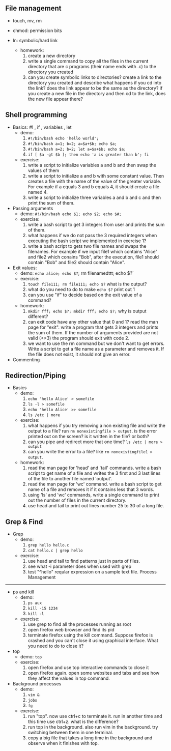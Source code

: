 File management
---

- touch, mv, rm
- chmod: permission bits
- ln: symbolic/hard link

	- homework:
		1. create a new directory
		2. write a single command to copy all the files in the current directory that are c programs (their name ends with .c) to the directory you created
		3. can you create symbolic links to directories? create a link to the directory you created and describe what happens if you cd into the link? does the link appear to be the same as the directory? if you create a new file in the directory and then cd to the link, does the new file appear there?

Shell programming
---

- Basics: #! , if , variables , let
	- demo:
		1. `#!/bin/bash echo 'hello world';`
		2. `#!/bin/bash a=1; b=2; a=$a+$b; echo $a;`
		3. `#!/bin/bash a=2; b=2; let a=$a+$b; echo $a;`
		4. `if [ $a -gt $b ]; then echo 'a is greater than b'; fi`
	- exercise:
		1. write a script to initialize variables a and b and then swap the values of them
		2. write a script to initialize a and b with some constant value. Then creates a file with the name of the value of the greater variable. For example if a equals 3 and b equals 4, it should create a file named 4.
		3. write a script to initialize three variables a and b and c and then print the sum of them.
- Passing arguments
	- demo: `#!/bin/bash echo $1; echo $2; echo $#;`
	- exercise:
		1. write a bash script to get 3 integers from user and prints the sum of them.
		2. what happens if we do not pass the 3 required integers when executing the bash script we implemented in exercise 1?
		3. write a bash script to gets two file names and swaps the filenames. For example if we input file1 which contains "Alice" and file2 which conains "Bob", after the execution, file1 should contain "Bob" and file2 should contain "Alice".
- Exit values: 
    - demo: `echo alice; echo $?`; rm filenamedttt; echo $?`
    - exercise: 
        1. `touch file111; rm file111; echo $?` what is the output? 
        2. what do you need to do to make `echo $?` print out 1
        3. can you use "if" to decide based on the exit value of a command?
    - homework:
        1. `mkdir fff; echo $?; mkdir fff; echo $?;` why is output different?
        2. can exit code have any other value that 0 and 1? read the man page for "exit". write a program that gets 3 integers and prints the sum of them. If the number of arguments provided are not valid (<>3) the program should exit with code 2.
        3. we want to use the rm command but we don't want to get errors. Write a script to get a file name as a parameter and removes it. If the file does not exist, it should not give an error.
- Commenting

Redirection/Piping
---
- Basics
	- demo:
		1. `echo 'hello Alice' > somefile`
		2. `ls -l > somefile`
		3. `echo 'hello Alice' >> somefile`
		4. `ls /etc | more`
	- exercise:
		1. what happens if you try removing a non existing file and write the output to a file? run `rm nonexistingfile > output`. is the error printed out on the screen? is it written in the file? or both?
		2. can you pipe and redirect more that one time? `ls /etc | more > output`
		3. can you write the error to a file? like `rm nonexistingfile1 > output`.
	- homework:
		1. read the man page for 'head' and 'tail' commands. write a bash script to get name of a file and writes the 3 first and 3 last lines of the file to another file named 'output'.
		2. read the man page for 'wc' command. write a bash script to get name of a file and removes it if it contains less that 3 words.
		3. using 'ls' and 'wc' commands, write a single command to print out the number of files in the current directory.
		4. use head and tail to print out lines number 25 to 30 of a long file.
			

Grep & Find
---
- Grep
	- demo: 
		1. `grep hello hello.c`
		2. `cat hello.c | grep hello`
	- exercise:
		1. use head and tail to find patterns just in parts of files.
		2. see what -i parameter does when used with grep
		3. test "^hello" reqular expression on a sample text file.
Process Management
---

- ps and kill
	- demo:
		1. `ps aux`
		2. `kill -15 1234`
		3. `kill -l`
	- exercise:
		1. use grep to find all the processes running as root
		2. open firefox web browser and find its pid
		3. terminate firefox using the kill command. Suppose firefox is crashed and you can't close it using graphical interface. What you need to do to close it?
- top
	- demo: `top`
	- exercise:
		1. open firefox and use top interactive commands to close it
		2. open firefox again. open some websites and tabs and see how they affect the values in top command.
- Background processes
	- demo:
		1. `vim &`
		2. `jobs`
		3. `fg`
	- exercise:
		1. run "top". now use ctrl+c to terminate it. run in another time and this time use ctrl+z. what is the difference?
		2. run top in the background. also run vim in the background. try switching between them in one terminal.
		3. copy a big file that takes a long time in the background and observe when it finishes with top.
			
